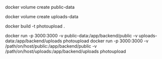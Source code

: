 docker volume create public-data

docker volume create uploads-data



docker build -t photoupload .

docker run -p 3000:3000 -v public-data:/app/backend/public -v uploads-data:/app/backend/uploads photoupload
docker run -p 3000:3000 -v /path/on/host/public:/app/backend/public -v /path/on/host/uploads:/app/backend/uploads photoupload
